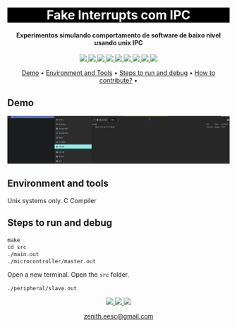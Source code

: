 <h1 align="center" style="color:white; background-color:black">Fake Interrupts com IPC</h1>
<h4 align="center">Experimentos simulando comportamento de software de baixo nivel usando unix IPC </h4>

<p align="center">
	<a href="http://zenith.eesc.usp.br/">
    <img src="https://img.shields.io/badge/Zenith-Embarcados-black?style=for-the-badge"/>
    </a>
    <a href="https://eesc.usp.br/">
    <img src="https://img.shields.io/badge/Linked%20to-EESC--USP-black?style=for-the-badge"/>
    </a>
     <a href="https://github.com/leocelente/simulando-interrupts-linux-signals/blob/main/LICENSE">
    <!-- <a href="https://github.com//blob/main/LICENSE"> -->
    <img src="https://img.shields.io/github/license/leocelente/simulando-interrupts-linux-signals?style=for-the-badge"/>
    <!-- <img src="https://img.shields.io/github/license/?style=for-the-badge"/> -->
    </a>
    </a>
    <a href="https://github.com/leocelente/simulando-interrupts-linux-signals/issues">
    <!-- <a href="https://github.com//issues"> -->
    <img src="https://img.shields.io/github/issues/leocelente/simulando-interrupts-linux-signals?style=for-the-badge"/>
    <!-- <img src="https://img.shields.io/github/issues/?style=for-the-badge"/> -->
    </a>
    </a>
    <a href="https://github.com/leocelente/simulando-interrupts-linux-signals/commits/main">
    <!-- <a href="https://github.com//commits/main"> -->
    <img src="https://img.shields.io/github/commit-activity/m/leocelente/simulando-interrupts-linux-signals?style=for-the-badge">
    <!-- <img src="https://img.shields.io/github/commit-activity/m/?style=for-the-badge"> -->
    </a>
    </a>
    <a href="https://github.com/leocelente/simulando-interrupts-linux-signals/graphs/contributors">
    <!-- <a href="https://github.com//graphs/contributors"> -->
    <img src="https://img.shields.io/github/contributors/leocelente/simulando-interrupts-linux-signals?style=for-the-badge"/>
    <!-- <img src="https://img.shields.io/github/contributors/?style=for-the-badge"/> -->
    </a>
    </a>
    <a href="https://github.com/leocelente/simulando-interrupts-linux-signals/commits/main">
    <!-- <a href="https://github.com//commits/main"> -->
    <img src="https://img.shields.io/github/last-commit/leocelente/simulando-interrupts-linux-signals?style=for-the-badge"/>
    <!-- <img src="https://img.shields.io/github/last-commit/?style=for-the-badge"/> -->
    </a>
    </a>
    <a href="https://github.com/leocelente/simulando-interrupts-linux-signals/issues">
    <!-- <a href="https://github.com//issues"> -->
    <img src="https://img.shields.io/github/issues-raw/leocelente/simulando-interrupts-linux-signals?style=for-the-badge" />
    <!-- <img src="https://img.shields.io/github/issues-raw/?style=for-the-badge" /> -->
    </a>
    </a>
    <a href="https://github.com/leocelente/simulando-interrupts-linux-signals/pulls">
    <!-- <a href="https://github.com//pulls"> -->
    <img src = "https://img.shields.io/github/issues-pr-raw/leocelente/simulando-interrupts-linux-signals?style=for-the-badge">
    <!-- <img src = "https://img.shields.io/github/issues-pr-raw/?style=for-the-badge"> -->
    </a>
</p>

<p align="center">
    <a href="#demo">Demo</a> •
    <a href="#environment-and-tools">Environment and Tools</a> •
    <a href="#steps-to-run-and-debug">Steps to run and debug</a> •
    <a href="#how-to-contribute">How to contribute?</a> •
</p>

## Demo
![demo gif](demo.gif)
## Environment and tools

Unix systems only.
 C Compiler
## Steps to run and debug

```shell
make
cd src
./main.out
./microcontroller/master.out 
```
Open a new terminal. Open the `src` folder.
```shell
./peripheral/slave.out
```

<!-- ## How to contribute

`(optional, depends on the project) list of simple rules to help people work on the project.`

`Examples: How to format a pull request\n How to format an issue`

--- -->

<p align="center">
    <a href="http://zenith.eesc.usp.br">
    <img src="https://img.shields.io/badge/Check%20out-Zenith's Oficial Website-black?style=for-the-badge" />
    </a> 
    <a href="https://www.facebook.com/zenitheesc">
    <img src="https://img.shields.io/badge/Like%20us%20on-facebook-blue?style=for-the-badge"/>
    </a> 
    <a href="https://www.instagram.com/zenith_eesc/">
    <img src="https://img.shields.io/badge/Follow%20us%20on-Instagram-red?style=for-the-badge"/>
    </a>

</p>
<p align = "center">
<a href="zenith.eesc@gmail.com">zenith.eesc@gmail.com</a>
</p>
